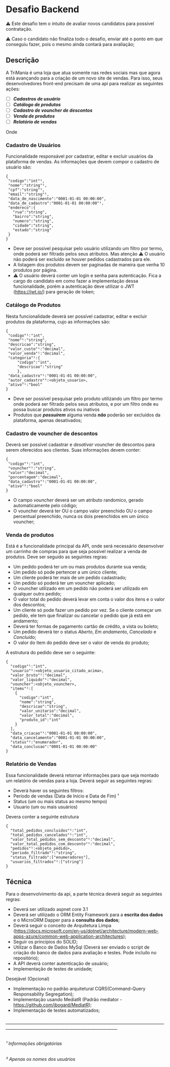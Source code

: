 # Desafio Backend
⚠️ Este desafio tem o intuito de avaliar novos candidatos para possível contratação.

⚠️ Caso o candidato não finaliza todo o desafio, enviar até o ponto em que conseguiu fazer, pois o mesmo ainda contará para avaliação;

## Descrição

A TriMania é uma loja que atua somente nas redes sociais mas que agora está avançando para a criação de um novo site de vendas. Para isso, seus desenvolvedores front-end precisam de uma api para realizar as seguintes ações: 
 - [ ] ***Cadastros de usuário***
 - [ ] ***Catálogo de produtos***
 - [ ] ***Cadastro de vouncher de descontos***
 - [ ] ***Venda de produtos***
 - [ ] ***Relatório de vendas***
 
 Onde
 
 ### Cadastro de Usuários
 
 Funcionalidade responsável por cadastrar, editar e excluir usuários da plataforma de vendas. As informações que devem compor o cadastro de usuário são:
 ```
{
  "codigo":"int"¹,
  "nome":"string"¹,
  "cpf":"string"¹,
  "email":"string"¹,
  "data_de_nascimento":"0001-01-01 00:00:00",
  "data_de_cadastro":"0001-01-01 00:00:00"¹,
  "endereco":{
    "rua":"string",
    "bairro":"string",
    "numero":"string",
    "cidade":"string",
    "estado":"string"
  }
}
 ```
 * Deve ser possível pesquisar pelo usuário utilizando um filtro por termo, onde poderá ser filtrado pelos seus atributos. Mas atenção ⚠️ O usuário não poderá ser excluído se houver pedidos cadastrados para ele.
 * A listagem dos produtos devem ser paginadas de maneira que venha 10 produtos por página.
 * ⚠️ O usuário deverá conter um login e senha para autenticação. Fica a cargo do candidato em como fazer a implementação dessa funcionalidade, porém a autenticação deve utilizar o JWT (https://jwt.io/) para geração de token;
 
 ### Catálogo de Produtos
 Nesta funcionalidade deverá ser possível cadastrar, editar e excluir produtos da plataforma, cujo as informações são:
 ```
 {
  "codigo"¹:"int",
  "nome"¹:"string",
  "descricao":"string",
  "valor_custo"¹:"decimal",
  "valor_venda"¹:"decimal",
  "categoria"¹:{
      "codigo":"int",
      "descricao":"string"
      },
  "data_cadastro"¹:"0001-01-01 00:00:00",
  "autor_cadastro"¹:<objeto_usuario>,
  "ativo"¹:"bool"
 }
 ```
 * Deve ser possível pesquisar pelo produto utilizando um filtro por termo onde poderá ser filtrado pelos seus atributos, e por um filtro onde eu possa buscar produtos ativos ou inativos
 * Produtos que ***possuírem*** alguma venda ***não*** poderão ser excluídos da plataforma, apenas desativados;
 
 ### Cadastro de vouncher de descontos
 
 Deverá ser possível cadastrar e *desativar* vouncher de descontos para serem oferecidos aos clientes. Suas informações devem conter:
 
 ```
 {
  "codigo"¹:"int",
  "vouncher"¹:"string",
  "valor":"decimal",
  "porcentagem":"decimal",
  "data_cadastro"¹:"0001-01-01 00:00:00",
  "ativo"¹:"bool"
 }
 ```
 
 * O campo *vouncher* deverá ser um atributo randomico, gerado automaticamente pelo código;
 * O vouncher deverá ter OU o campo valor preenchido OU o campo percentual preenchido, nunca os dois preenchidos em um único vouncher;

### Venda de produtos

Está é a funcionalidade principal da API, onde será necessário desenvolver um carrinho de compras para que seja possível realizar a venda de produtos.
Deve ser seguido as seguintes regras:

* Um pedido poderá ter um ou mais produtos durante sua venda;
* Um pedido só pode pertencer a um único cliente;
* Um cliente poderá ter mais de um pedido cadastrado;
* Um pedido só poderá ter um vouncher aplicado;
* O vouncher utilizado em um pedido não poderá ser utilizado em qualquer outro pedido;
* O valor total do pedido deverá levar em conta o valor dos itens e o valor dos descontos;
* Um cliente só pode fazer um pedido por vez. Se o cliente começar um pedido, ele tem que finalizar ou cancelar o pedido que já está em andamento;
* Deverá ter formas de pagamento cartão de crédito, a vista ou boleto;
* Um pedido deverá ter o status *Aberto*, *Em andamento*, *Cancelado* e *Concluído*;
* O valor do item do pedido deve ser o valor de venda do produto;

A estrutura do pedido deve ser o seguinte:
```
{
  "codigo"¹:"int",
  "usuario"¹:<objeto_usuario_citado_acima>,
  "valor_bruto"¹:"decimal",
  "valor_liquido"¹:"decimal",
  "vouncher":<objeto_vouncher>,
  "items"¹:[
    {
      "codigo":"int",
      "nome":"string",
      "descricao":"string",
      "valor_unitario":"decimal",
      "valor_total":"decimal",
      "produto_id":"int"
    }
  ],
  "data_criacao"¹:"0001-01-01 00:00:00",
  "data_cancelamento":"0001-01-01 00:00:00",
  "status"¹:"enumerador",
  "data_conclusao":"0001-01-01 00:00:00"
}
```
### Relatório de Vendas
Essa funcionalidade deverá retornar informações para que seja montado um relatório de vendas para a loja.
Deverá seguir as seguintes regras:
* Deverá haver os seguintes filtros:
*   Período de vendas (Data de Início e Data de Fim) ¹
*   Status (um ou mais status ao mesmo tempo)
*   Usuario (um ou mais usuários)

Devera conter a seguinte estrutura

```
{
  "total_pedidos_concluidos"¹:"int",
  "total_pedidos_cancelados"¹:"int",
  "valor_total_pedidos_sem_desconto"¹:"decimal",
  "valor_total_pedidos_com_desconto"¹:"decimal",
  "pedidos"¹:<objeto_pedido>,
  "periodo_filtrado"¹:"string",
  "status_filtrado":["enumeradores"],
  "usuarios_filtrados"²:["string"]
}
```

## Técnica

Para o desenvolvimento da api, a parte técnica deverá seguir as seguintes regras:
* Deverá ser utilizado aspnet core 3.1
* Deverá ser utilizado o ORM Entity Framework para a **escrita dos dados** e o MicroORM Dapper para a **consulta dos dados**;
* Deverá seguir o conceito de Arquitetura Limpa (https://docs.microsoft.com/en-us/dotnet/architecture/modern-web-apps-azure/common-web-application-architectures);
* Seguir os princípios do SOLID;
* Utilizar o Banco de Dados MySql (Deverá ser enviado o script de criação do banco de dados para avaliação e testes. Pode incluílo no repositório);
* A API deverá conter autenticação de usuário;
* Implementação de testes de unidade;

Desejável (Opcional)
* Implementação no padrão arquitetural CQRS(Command-Query Responsability Segregation);
* Implementação usando MediatR (Padrão mediator - https://github.com/jbogard/MediatR);
* Implementação de testes automatizados;

 ###### _____________________________________________________________________________________________________________________________________
 ###### ¹ Informações obrigatórias
 ###### ² Apenas os nomes dos usuários
